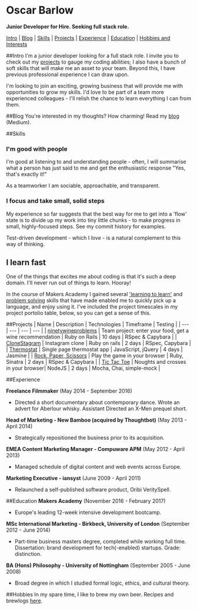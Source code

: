 # Oscar Barlow
**Junior Developer for Hire. Seeking full stack role.**

[Intro](##Intro) | [Blog](##Blog) | [Skills](##Skills) | [Projects](##Projects) | [Experience](##Experience) | [Education](##Education) | [Hobbies and Interests](##Hobbies)

##Intro
I'm a junior developer looking for a full stack role. I invite you to check out my [projects](##Projects) to gauge my coding abilities; I also have a bunch of soft skills that will make me an asset to your team. Beyond this, I have previous professional experience I can draw upon.

I'm looking to join an exciting, growing business that will provide me with opportunities to grow my skills. I'd love to be part of a team more experienced colleagues - I'll relish the chance to learn everything I can from them.

##Blog
You're interested in my thoughts? How charming! Read my [blog](https://medium.com/@oscarbarlow) (Medium).

##Skills

### I'm good with people
I'm good at listening to and understanding people - often, I will summarise what a person has just said to me and get the enthusiastic response "Yes, that's exactly it!"

As a teamworker I am sociable, approachable, and transparent.

### I focus and take small, solid steps
My experience so far suggests that the best way for me to get into a 'flow' state is to divide up my work into tiny little chunks - to make progress in small, highly-focused steps. See my commit history for examples.

Test-driven development - which I _love_ - is a natural complement to this way of thinking.

## I learn fast
One of the things that excites me about coding is that it's such a deep domain. I'll never run out of things to learn. Hooray!

In the course of Makers Academy I gained several ['learning to learn'](https://medium.com/@oscarbarlow/5-things-i-learned-in-the-first-half-of-makers-academy-7a51c67a6524#.jyn29mhm0) and [problem solving](https://medium.com/@oscarbarlow/my-coding-tools-so-far-5dbaaceb7007#.vej9ky8h1) skills that have made enabled me to quickly pick up a language, and enjoy using it. I've included the project timescales in my project portolio table, below, so you can get a sense of this.

##Projects
| Name | Description | Technologies | Timeframe | Testing |
| --- | --- | --- | --- |
| [ninetywineproblems](https://github.com/jimmygoldshine/Ninetywine-problems) | Team project: enter your food, get a wine recommendation | Ruby on Rails | 10 days | RSpec & Capybara |
| [CloneStagram](https://github.com/oscar-barlow/instagram-challenge) | Instagram clone | Ruby on rails | 2 days | RSpec, Capybara |
| [Thermostat](https://github.com/oscar-barlow/thermostat) | Single page thermostat app | JavaScript, jQuery | 4 days | Jasmine |
| [Rock, Paper, Scissors](https://github.com/oscar-barlow/rps-challenge/) | Play the game in your browser | Ruby, Sinatra | 2 days | RSpec & Capybara |
| [Tic Tac Toe](https://github.com/oscar-barlow/tic-tac-toe) | Noughts and crosses in your browser| NodeJS | 2 days | Mocha, Chai, simple-mock |

##Experience

**Freelance Filmmaker** (May 2014 - September 2016)

* Directed a short documentary about contemporary dance. Wrote an advert for Aberlour whisky. Assistant Directed an X-Men prequel short.

**Head of Marketing - New Bamboo (acquired by Thoughtbot)** (May 2013 - April 2014)

* Strategically repositioned the business prior to its acquisition.

**EMEA Content Marketing Manager - Compuware APM** (May 2012 - April 2013)

* Managed schedule of digital content and web events across Europe.

**Marketing Executive - iansyst** (June 2009 - April 2011)

* Relaunched a self-published software product, Oribi VeritySpell.

##Education
**Makers Academy** (November 2016 - February 2017)

* Europe's leading 12-week intensive development bootcamp.

**MSc International Marketing - Birkbeck, University of London** (September 2012 - June 2014)

* Part-time business masters degree, completed while working full time. Dissertation: brand development for tech(-enabled) startups. Grade: distinction.

**BA (Hons) Philosophy - University of Nottingham** (September 2005 - June 2008)

* Broad degree in which I studied formal logic, ethics, and cultural theory.

##Hobbies
In my spare time, I like to brew my own beer. Recipes and brewlogs [here](http://www.brewersfriend.com/homebrew/brewer/70943/oscar-barlow).
